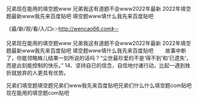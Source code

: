 兄弟现在能用的填空题www
兄弟我这有道题不会www2022年最新
2022年填空题最新www我先来百度贴吧
填空题www填什么我先来百度贴吧


《最/新/观/看/入/口👉http://wencao66.com》--

兄弟现在能用的填空题www
兄弟我这有道题不会www2022年最新
2022年填空题最新www我先来百度贴吧
填空题www填什么我先来百度贴吧
　　故事中断了，你能领略蛛儿结果一刻所说的话吗？“尘世最珍爱的不是‘得不到’和‘已遗失’，而是此刻能控制的快乐。”
	14、坚持自已的信念，自信地付诸行动，比起一遇到挫折就放弃的人更具有优势。





兄弟们填空题填空题兄弟们www我先来百度贴吧兄弟们什么什么填空题com贴吧现在能用的填空题com贴吧
